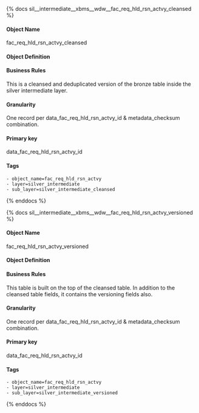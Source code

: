 {% docs sil__intermediate__xbms__wdw__fac_req_hld_rsn_actvy_cleansed %}

#### Object Name
fac_req_hld_rsn_actvy_cleansed

#### Object Definition


#### Business Rules
This is a cleansed and deduplicated version of the bronze table inside the silver intermediate layer.

#### Granularity
One record per data_fac_req_hld_rsn_actvy_id & metadata_checksum combination.

#### Primary key
data_fac_req_hld_rsn_actvy_id

#### Tags
    - object_name=fac_req_hld_rsn_actvy
    - layer=silver_intermediate
    - sub_layer=silver_intermediate_cleansed

{% enddocs %}

{% docs sil__intermediate__xbms__wdw__fac_req_hld_rsn_actvy_versioned %}

#### Object Name
fac_req_hld_rsn_actvy_versioned

#### Object Definition


#### Business Rules
This table is built on the top of the cleansed table. In addition to the cleansed table fields, it contains the versioning fields also.

#### Granularity
One record per data_fac_req_hld_rsn_actvy_id & metadata_checksum combination.

#### Primary key
data_fac_req_hld_rsn_actvy_id

#### Tags
    - object_name=fac_req_hld_rsn_actvy
    - layer=silver_intermediate
    - sub_layer=silver_intermediate_versioned

{% enddocs %}